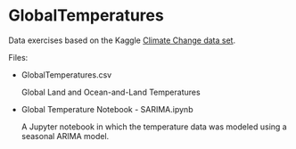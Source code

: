 # GlobalTemperatures
Data exercises based on the Kaggle [Climate Change data set](https://www.kaggle.com/berkeleyearth/climate-change-earth-surface-temperature-data).

Files:
* GlobalTemperatures.csv

  Global Land and Ocean-and-Land Temperatures

* Global Temperature Notebook - SARIMA.ipynb

  A Jupyter notebook in which the temperature data was modeled using a seasonal ARIMA model.
